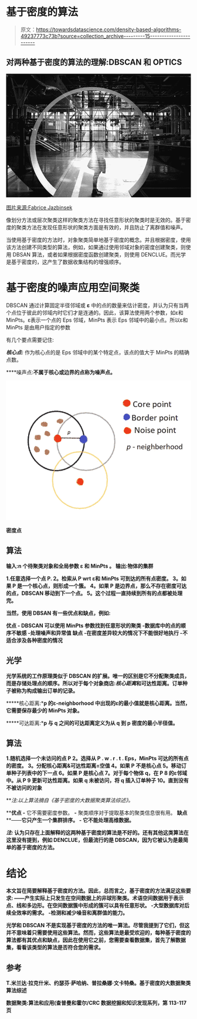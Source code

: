 # 基于密度的算法

> 原文：<https://towardsdatascience.com/density-based-algorithms-49237773c73b?source=collection_archive---------15----------------------->

## 对两种基于密度的算法的理解:DBSCAN 和 OPTICS

![](img/2f04f13ec3ff53207b8d4cb05f8f5f01.png)

[图片来源:Fabrice Jazbinsek](https://www.flickr.com/photos/jazbinsek/48210846062/in/photolist-2gsebTQ-Z1AeZb-achwEC-9DbiXJ-2dmPUKa-2hRg3M5-2isjxgr-23E1tgg-2inhm8f-Ud2Fm1-4f7rvy-YpqBcQ-achwHy-aceG9p-achwFw-7PtMsu-R96duY-52TjtK-AFBsDQ-ijcvEj-9D8ppg-jcxVE-bPh5X-f3wQDt-zhgrdk-HqMjmf-8y7Eu3-dYpukQ-dLbsc-r2VXcd-6DrCMN-DwBJZm-2h1D9Nc-2caRE4J-251idpH-n9nFXx-37XZkJ-37TRNV-35c6Xc-35kQjp-TWTT9Q-2iG8Mbi-YSgTwo-VT89xZ-6jH7VX-JYjFs-6jMiL9-aFwCRn-YSgTvm-YSgTxL)

像划分方法或层次聚类这样的聚类方法在寻找任意形状的聚类时是无效的。基于密度的聚类方法在发现任意形状的聚类方面是有效的，并且防止了离群值和噪声。

当使用基于密度的方法时，对象聚类简单地基于密度的概念。并且根据密度，使用该方法创建不同类型的算法，例如，如果通过使用邻域对象的密度创建聚类，则使用 DBSAN 算法，或者如果根据密度函数创建聚类，则使用 DENCLUE。而光学是基于密度的，这产生了数据收集结构的增强顺序。

# 基于密度的噪声应用空间聚类

DBSCAN 通过计算固定半径邻域或 **ɛ** 中的点的数量来估计密度，并认为只有当两个点位于彼此的邻域内时它们才是连通的。因此，该算法使用两个参数，如ɛ和 MinPts。ɛ表示一个点的 Eps 邻域，MinPts 表示 Eps 邻域中的最小点。所以ɛ和 MinPts 是由用户指定的参数

有几个要点需要记住:

***核心点:*** 作为核心点的是 Eps 邻域中的某个特定点，该点的值大于 MinPts 的精确点数。

****噪声点:**不属于核心或边界的点称为噪声点。**

**![](img/b6c67a3806e7df8a816fad8ce02295cd.png)**

**密度点**

## **算法**

**输入:n 个待聚类对象和全局参数 **ɛ** 和 **MinPts** 。
输出:物体的集群**

**1.任意选择一个点 P.
2。检索从 P wrt ɛ和 MinPts 可到达的所有点密度。
3。如果 P 是一个核心点，则形成一个簇。
4。如果 P 是边界点，那么不存在密度可达的点，DBSCAN 移动到下一个点。
5。这个过程一直持续到所有的点都被处理完。**

**当然，使用 DBSAN 有一些优点和缺点，例如:**

****优点** - DBSCAN 可以使用 MinPts 参数找到任意形状的聚类
-数据库中的点的顺序不敏感
-处理噪声和异常值
**缺点**
-在密度差异较大的情况下不能很好地执行
-不适合涉及各种密度的情况**

## **光学**

**光学系统的工作原理类似于 DBSCAN 的扩展。唯一的区别是它不分配聚类成员，而是存储处理点的顺序。所以对于每个对象商店:*核心距离*和可达性距离。订单种子被称为构成输出订单的记录。**

*****核心距离:***p 的ɛ-neighborhood 中出现的ɛ的最小值就是核心距离。当然，它需要保存最少的 MinPts 对象。**

*****可达距离:***p 与 q 之间的可达距离定义为从 q 到 p 密度的最小半径值。**

## **算法**

**1.随机选择一个未访问的点 P
2。选择从 P . w . r . t . Eps，MinPts 可达的所有点的密度。
3。分配核心距离&可达性距离=空值
4。如果 P 不是核心点
5。移动订单种子列表中的下一点
6。如果 P 是核心点
7。对于每个物体 q，在 P
8 的ɛ邻域中。从 P
9 更新可达性距离。如果 q 未被访问，将 q 插入订单种子
10。直到没有不被访问的对象**

***注:*以上算法摘自《基于密度的大数据聚类算法综述》。**

****优点
-** 它不需要密度参数。
**-** 聚类顺序对于提取基本的聚类信息很有用。
**缺点**
**——**它只产生一个集群排序。
**-** 它不能处理高维数据。**

*****注:*** 认为只存在上面解释的这两种基于密度的算法是不好的。还有其他这类算法在这里没有提到，例如 DENCLUE，但最流行的是 DBSCAN，因为它被认为是最简单的基于密度的方法。**

# **结论**

**本文旨在简要解释基于密度的方法。因此，总而言之，基于密度的方法满足这些要求:
——产生实际上只发生在空间数据上的非球形聚类。术语空间数据用于表示点、线和多边形。在空间数据簇中形成的簇可以具有任意形状。
-大型数据库对后续全效率的需求。
-检测和减少噪音和离群值的能力。**

**光学和 DBSCAN 不是实现基于密度的方法的唯一算法。尽管我提到了它们，但这并不意味着只需要使用这些算法。然而，这些算法是最受欢迎的，每种基于密度的算法都有其优点和缺点，因此在使用它之前，您需要查看数据集，首先了解数据集，看看该类型的算法是否符合您的需求。**

## **参考**

**T.米兰达·拉克什米、约瑟芬·萨哈纳、普拉桑娜·文卡特桑。基于密度的大数据聚类算法综述**

**数据聚类:算法和应用(查普曼和霍尔/CRC 数据挖掘和知识发现系列，第 113-117 页**